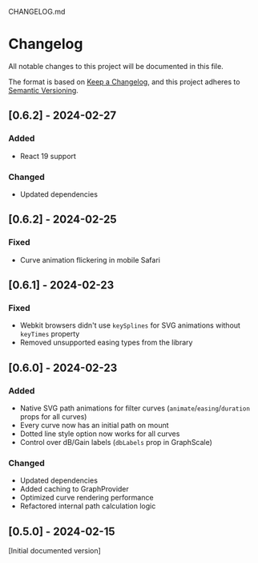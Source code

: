 CHANGELOG.md

# Changelog

All notable changes to this project will be documented in this file.

The format is based on [Keep a Changelog](https://keepachangelog.com/en/1.0.0/),
and this project adheres to [Semantic Versioning](https://semver.org/spec/v2.0.0.html).

## [0.6.2] - 2024-02-27

### Added

- React 19 support

### Changed

- Updated dependencies

## [0.6.2] - 2024-02-25

### Fixed

- Curve animation flickering in mobile Safari

## [0.6.1] - 2024-02-23

### Fixed

- Webkit browsers didn't use `keySplines` for SVG animations without `keyTimes` property
- Removed unsupported easing types from the library

## [0.6.0] - 2024-02-23

### Added

- Native SVG path animations for filter curves (`animate`/`easing`/`duration` props for all curves)
- Every curve now has an initial path on mount
- Dotted line style option now works for all curves
- Control over dB/Gain labels (`dbLabels` prop in GraphScale)

### Changed

- Updated dependencies
- Added caching to GraphProvider
- Optimized curve rendering performance
- Refactored internal path calculation logic

## [0.5.0] - 2024-02-15

[Initial documented version]
